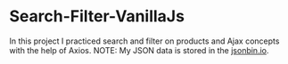 # Search-Filter-VanillaJs
In this project I practiced search and filter on products and Ajax concepts with the help of Axios.
NOTE: My JSON data is stored in the <a href="https://jsonbin.io/">jsonbin.io</a>.
